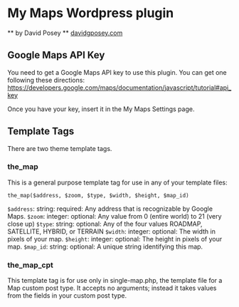# My Maps Wordpress plugin
** by David Posey **
[davidgposey.com](http://www.davidgposey.com)

## Google Maps API Key
You need to get a Google Maps API key to use this plugin.  You can get one following these directions: https://developers.google.com/maps/documentation/javascript/tutorial#api_key

Once you have your key, insert it in the My Maps Settings page.

## Template Tags
There are two theme template tags.

### the_map
This is a general purpose template tag for use in any of your template files:

```
the_map($address, $zoom, $type, $width, $height, $map_id)
```

`$address`: string: required: Any address that is recognizable by Google Maps.
`$zoom`: integer: optional: Any value from 0 (entire world) to 21 (very close up)
`$type`: string: optional: Any of the four values ROADMAP, SATELLITE, HYBRID, or TERRAIN
`$width`: integer: optional: The width in pixels of your map.
`$height`: integer: optional: The height in pixels of your map.
`$map_id`: string: optional: A unique string identifying this map.

### the_map_cpt
This template tag is for use only in single-map.php, the template file for a Map custom post type.  It accepts no arguments; instead it takes values from the fields in your custom post type.
